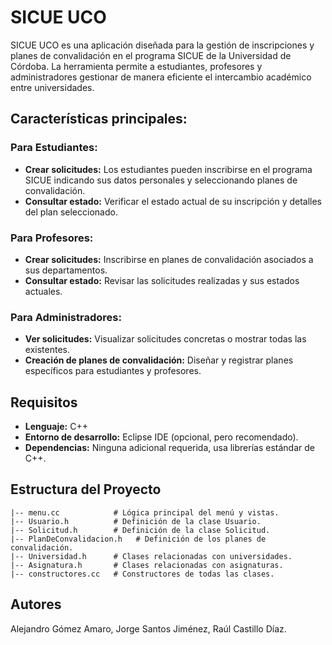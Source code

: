 # SICUE UCO
SICUE UCO es una aplicación diseñada para la gestión de inscripciones y planes de convalidación en el programa SICUE de la Universidad de Córdoba.
La herramienta permite a estudiantes, profesores y administradores gestionar de manera eficiente el intercambio académico entre universidades.

## Características principales:
### Para Estudiantes:
  - **Crear solicitudes:** Los estudiantes pueden inscribirse en el programa SICUE indicando sus datos personales y seleccionando planes de convalidación.
  - **Consultar estado:** Verificar el estado actual de su inscripción y detalles del plan seleccionado.

### Para Profesores:
  - **Crear solicitudes:** Inscribirse en planes de convalidación asociados a sus departamentos.
  - **Consultar estado:** Revisar las solicitudes realizadas y sus estados actuales.

### Para Administradores:
  - **Ver solicitudes:** Visualizar solicitudes concretas o mostrar todas las existentes.
  - **Creación de planes de convalidación:** Diseñar y registrar planes específicos para estudiantes y profesores.

## **Requisitos**
- **Lenguaje:** C++
- **Entorno de desarrollo:** Eclipse IDE (opcional, pero recomendado).
- **Dependencias:** Ninguna adicional requerida, usa librerías estándar de C++.

## **Estructura del Proyecto**
```
|-- menu.cc            # Lógica principal del menú y vistas.
|-- Usuario.h          # Definición de la clase Usuario.
|-- Solicitud.h        # Definición de la clase Solicitud.
|-- PlanDeConvalidacion.h   # Definición de los planes de convalidación.
|-- Universidad.h      # Clases relacionadas con universidades.
|-- Asignatura.h       # Clases relacionadas con asignaturas.
|-- constructores.cc   # Constructores de todas las clases.
```

## **Autores**
Alejandro Gómez Amaro, Jorge Santos Jiménez, Raúl Castillo Díaz.
